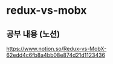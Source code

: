 # redux-vs-mobx

## 공부 내용 (노션)

https://www.notion.so/Redux-vs-MobX-62edd4c6fb8a4bb08e874d21d1123436
